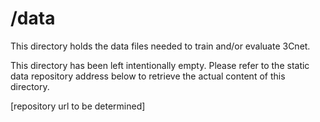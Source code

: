 # /data

This directory holds the data files needed to train and/or evaluate 3Cnet.

This directory has been left intentionally empty.
Please refer to the static data repository address below to retrieve the actual content of this directory.

[repository url to be determined]
